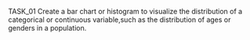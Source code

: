 TASK_01
Create a bar chart or histogram to visualize the distribution of a categorical or continuous variable,such as the distribution of ages or genders in a population.
